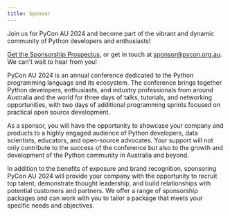 ```yaml
---
title: Sponsor
---
```


Join us for PyCon AU 2024 and become part of the vibrant and dynamic community of Python developers and enthusiasts!

[Get the Sponsorship Prospectus](/files/PyCon%20AU%202024%20-%20Sponsorship%20Prospectus%20-%20October%20Update.pdf), or get in touch at sponsor@pycon.org.au. We can't wait to hear from you!

PyCon AU 2024 is an annual conference dedicated to the Python programming language and its ecosystem. The conference brings together Python developers, enthusiasts, and industry professionals from around Australia and the world for three days of talks, tutorials, and networking opportunities, with two days of additional programming sprints focused on practical open source development.

As a sponsor, you will have the opportunity to showcase your company and products to a highly engaged audience of Python developers, data scientists, educators, and open-source advocates. Your support will not only contribute to the success of the conference but also to the growth and development of the Python community in Australia and beyond.

In addition to the benefits of exposure and brand recognition, sponsoring PyCon AU 2024 will provide your company with the opportunity to recruit top talent, demonstrate thought leadership, and build relationships with potential customers and partners. We offer a range of sponsorship packages and can work with you to tailor a package that meets your specific needs and objectives.
